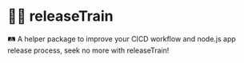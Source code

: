 # 🚂🚃 releaseTrain 
🛤️ A helper package to improve your CICD workflow and node.js app release process, seek no more with releaseTrain!
